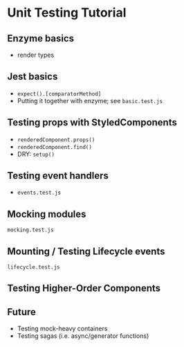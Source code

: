 # Unit Testing Tutorial

## Enzyme basics
* render types

## Jest basics
* `expect().[comparatorMethod]`
* Putting it together with enzyme; see `basic.test.js`

## Testing props with StyledComponents
* `renderedComponent.props()`
* `renderedComponent.find()`
* DRY: `setup()`

## Testing event handlers
* `events.test.js`

## Mocking modules
`mocking.test.js`

## Mounting / Testing Lifecycle events
`lifecycle.test.js`

## Testing Higher-Order Components

## Future
* Testing mock-heavy containers
* Testing sagas (i.e. async/generator functions)
